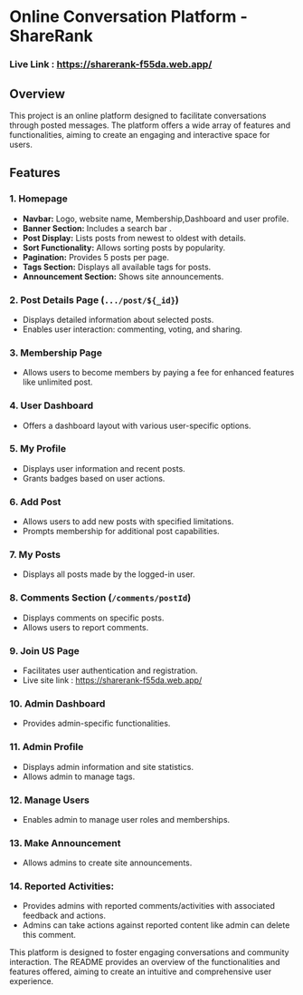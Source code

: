 # Online Conversation Platform - ShareRank
### Live Link : https://sharerank-f55da.web.app/
## Overview

This project is an online platform designed to facilitate conversations through posted messages. The platform offers a wide array of features and functionalities, aiming to create an engaging and interactive space for users.

## Features

### 1. Homepage

- **Navbar:** Logo, website name, Membership,Dashboard and user profile.
- **Banner Section:** Includes a search bar .
- **Post Display:** Lists posts from newest to oldest with details.
- **Sort Functionality:** Allows sorting posts by popularity.
- **Pagination:** Provides 5 posts per page.
- **Tags Section:** Displays all available tags for posts.
- **Announcement Section:** Shows site announcements.

### 2. Post Details Page (`.../post/${_id}`)

- Displays detailed information about selected posts.
- Enables user interaction: commenting, voting, and sharing.

### 3. Membership Page

- Allows users to become members by paying a fee for enhanced features like unlimited post.

### 4. User Dashboard

- Offers a dashboard layout with various user-specific options.

### 5. My Profile

- Displays user information and recent posts.
- Grants badges based on user actions.

### 6. Add Post

- Allows users to add new posts with specified limitations.
- Prompts membership for additional post capabilities.

### 7. My Posts

- Displays all posts made by the logged-in user.

### 8. Comments Section (`/comments/postId`)

- Displays comments on specific posts.
- Allows users to report comments.

### 9. Join US Page

- Facilitates user authentication and registration.
- Live site link : https://sharerank-f55da.web.app/

### 10. Admin Dashboard 

- Provides admin-specific functionalities.

### 11. Admin Profile

- Displays admin information and site statistics.
- Allows admin to manage tags.

### 12. Manage Users

- Enables admin to manage user roles and memberships.

### 13. Make Announcement

- Allows admins to create site announcements.

### 14. Reported Activities:
- Provides admins with reported comments/activities with associated feedback and actions.
- Admins can take  actions against reported content like admin can delete this comment.


This platform is designed to foster engaging conversations and community interaction. The README provides an overview of the functionalities and features offered, aiming to create an intuitive and comprehensive user experience.

